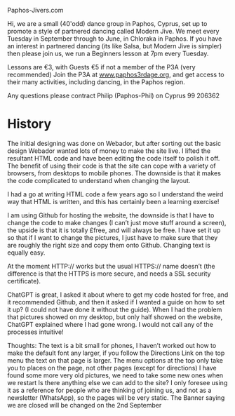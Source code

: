 Paphos-Jivers.com

Hi, we are a small (40'odd) dance group in Paphos, Cyprus, set up to promote a style of partnered dancing called Modern Jive.  We meet every Tuesday in September through to June, in Chloraka in Paphos.  If you have an interest in partnered dancing (its like Salsa, but Modern Jive is simpler) then please join us, we run a Beginners lesson at 7pm every Tuesday.

Lessons are €3, with Guests €5 if not a member of the P3A (very recommended) Join the P3A at www.paphos3rdage.org, and get access to their many activities, including dancing, in the Paphos region.

Any questions please contract Philip (Paphos-Phil) on Cyprus 99
206362


History
=======
 
The initial designing was done on Webador, but after sorting out the basic design Webador wanted lots of money to make the site live.  I lifted the resultant HTML code and have been editing the code itself to polish it off.  The benefit of using their code is that the site can cope with a variety of browsers, from desktops to mobile phones.  The downside is that it makes the code complicated to understand when changing the layout. 
 
I had a go at writing HTML code a few years ago so I understand the weird way that HTML is written, and this has certainly been a learning exercise!  
 
I am using Github for hosting the website, the downside is that I have to change the code to make changes (I can’t just move stuff around a screen), the upside is that it is totally £free, and will always be free.  I have set it up so that if I want to change the pictures, I just have to make sure that they are roughly the right size and copy them onto Github.  Changing text is equally easy.
 
At the moment HTTP:// works but the usual HTTPS:// name doesn’t (the difference is that the HTTPS is more secure, and needs a SSL security certificate). 
 
ChatGPT is great, I asked it about where to get my code hosted for free, and it recommended Github, and then it asked if I wanted a guide on how to set it up? (I could not have done it without the guide). When I had the problem that pictures showed on my desktop, but only half showed on the website, ChatGPT explained where I had gone wrong. I would not call any of the processes intuitive!
 
Thoughts:
The text is a bit small for phones, I haven’t worked out how to make the default font any larger, if you follow the Directions Link on the top menu the text on that page is larger.
The menu options at the top only take you to places on the page, not other pages (except for directions)
I have found some more very old pictures, we need to take some new ones when we restart
Is there anything else we can add to the site?  I only foresee using it as a reference for people who are thinking of joining us, and not as a newsletter (WhatsApp), so the pages will be very static.
The Banner saying we are closed will be changed on the 2nd September
